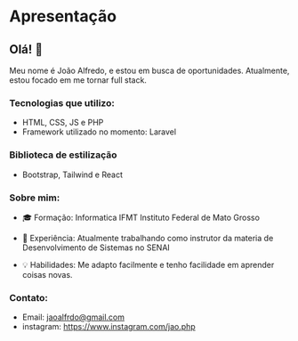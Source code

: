 # Apresentação

## Olá! 👋

Meu nome é João Alfredo, e estou em busca de oportunidades. Atualmente, estou focado em me tornar full stack.


### Tecnologias que utilizo:

- HTML, CSS, JS e PHP
- Framework utilizado no momento: Laravel

### Biblioteca de estilização 
- Bootstrap, Tailwind e React

### Sobre mim:

- 🎓 Formação: Informatica IFMT Instituto Federal de Mato Grosso

- 💼 Experiência: Atualmente trabalhando como instrutor da materia de Desenvolvimento de Sistemas no SENAI

- 💡 Habilidades: Me adapto facilmente e tenho facilidade em aprender coisas novas.

### Contato:

- Email: jaoalfrdo@gmail.com
- instagram: https://www.instagram.com/jao.php
  

